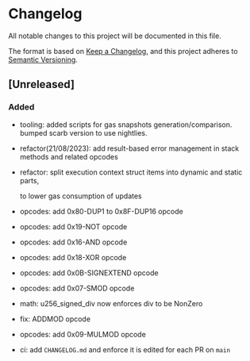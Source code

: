 # Changelog

All notable changes to this project will be documented in this file.

The format is based on [Keep a Changelog](https://keepachangelog.com/en/1.0.0/),
and this project adheres to
[Semantic Versioning](https://semver.org/spec/v2.0.0.html).

## [Unreleased]

### Added

- tooling: added scripts for gas snapshots generation/comparison. bumped scarb
  version to use nightlies.
- refactor(21/08/2023): add result-based error management in stack methods and
  related opcodes
- refactor: split execution context struct items into dynamic and static parts,

  to lower gas consumption of updates

- opcodes: add 0x80-DUP1 to 0x8F-DUP16 opcode
- opcodes: add 0x19-NOT opcode
- opcodes: add 0x16-AND opcode
- opcodes: add 0x18-XOR opcode
- opcodes: add 0x0B-SIGNEXTEND opcode
- opcodes: add 0x07-SMOD opcode
- math: u256_signed_div now enforces div to be NonZero
- fix: ADDMOD opcode
- opcodes: add 0x09-MULMOD opcode
- ci: add `CHANGELOG.md` and enforce it is edited for each PR on `main`
